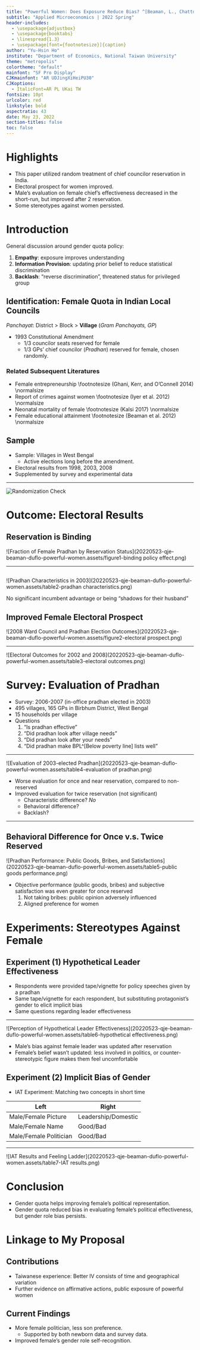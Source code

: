 ```yaml
---
title: "Powerful Women: Does Exposure Reduce Bias? ^[Beaman, L., Chattopadhyay, R., Duflo, E., Pande, R., & Topalova, P. (2009). Quarterly Journal of Economics, 124(4), 1497-1540.]"
subtitle: "Applied Microeconomics | 2022 Spring"
header-includes:
  - \usepackage{adjustbox}
  - \usepackage{booktabs}
  - \linespread{1.3}
  - \usepackage[font={footnotesize}]{caption}
author: "Yu-Hsin Ho"
institute: "Department of Economics, National Taiwan University"
theme: "metropolis"
colortheme: "default"
mainfont: "SF Pro Display"
CJKmainfont: "AR UDJingXiHeiPU30"
CJKoptions:
  - ItalicFont=AR PL UKai TW
fontsize: 10pt
urlcolor: red
linkstyle: bold
aspectratio: 43
date: May 23, 2022
section-titles: false
toc: false
---
```


# Highlights

- This paper utilized random treatment of chief councilor reservation in India.
- Electoral prospect for women improved.
- Male’s evaluation on female chief’s effectiveness decreased in the short-run, but improved after 2 reservation.
- Some stereotypes against women persisted.

# Introduction

General discussion around gender quota policy:

1. **Empathy**: exposure improves understanding
2. **Information Provision**: updating prior belief to reduce statistical discrimination
3. **Backlash**: “reverse discrimination”, threatened status for privileged group

## Identification: Female Quota in Indian Local Councils

*Panchayat*: District > Block > **Village** (*Gram Panchayats, GP*)

- 1993 Constitutional Amendment
  - 1/3 councilor seats reserved for female
  - 1/3 GPs’ chief councilor (*Pradhan*) reserved for female, chosen randomly.

### Related Subsequent Literatures

- Female entrepreneurship \footnotesize (Ghani, Kerr, and O’Connell 2014) \normalsize
- Report of crimes against women \footnotesize (Iyer et al. 2012) \normalsize
- Neonatal mortality of female \footnotesize (Kalsi 2017) \normalsize
- Female educational attainment \footnotesize (Beaman et al. 2012) \normalsize

## Sample

- Sample: Villages in West Bengal
  - Active elections long before the amendment.
- Electoral results from 1998, 2003, 2008
- Supplemented by survey and experimental data

---

![Randomization Check](20220523-qje-beaman-duflo-powerful-women.assets/table1-randomization-check.png)

# Outcome: Electoral Results

## Reservation is Binding

![Fraction of Female Pradhan by Reservation Status](20220523-qje-beaman-duflo-powerful-women.assets/figure1-binding policy effect.png)

---

## 

![Pradhan Characteristics in 2003](20220523-qje-beaman-duflo-powerful-women.assets/table2-pradhan characteristics.png)

No significant incumbent advantage or being “shadows for their husband”

## Improved Female Electoral Prospect

![2008 Ward Council and Pradhan Election Outcomes](20220523-qje-beaman-duflo-powerful-women.assets/figure2-electoral prospect.png)

---

![Electoral Outcomes for 2002 and 2008](20220523-qje-beaman-duflo-powerful-women.assets/table3-electoral outcomes.png)

# Survey: Evaluation of Pradhan

- Survey: 2006-2007 (in-office pradhan elected in 2003)
- 495 villages, 165 GPs in Birbhum District, West Bengal
- 15 households per village
- Questions
  1. “Is pradhan effective”
  2. “Did pradhan look after village needs”
  3. “Did pradhan look after your needs”
  4. “Did pradhan make BPL^[Below poverty line] lists well”

---

![Evaluation of 2003-elected Pradhan](20220523-qje-beaman-duflo-powerful-women.assets/table4-evaluation of pradhan.png)

- Worse evaluation for once and near reservation, compared to non-reserved
- Improved evaluation for twice reservation (not significant)
  - Characteristic difference? *No*
  - Behavioral difference?
  - Backlash?

---

## Behavioral Difference for Once v.s. Twice Reserved

![Pradhan Performance: Public Goods, Bribes, and Satisfactions](20220523-qje-beaman-duflo-powerful-women.assets/table5-public goods performance.png)

- Objective performance (public goods, bribes) and subjective satisfaction was even greater for once reserved
  1. Not taking bribes: public opinion adversely influenced
  2. Aligned preference for women

# Experiments: Stereotypes Against Female

## Experiment (1) Hypothetical Leader Effectiveness

- Respondents were provided tape/vignette for policy speeches given by a pradhan
- Same tape/vignette for each respondent, but substituting protagonist’s gender to elicit implicit bias
- Same questions regarding leader effectiveness

---

![Perception of Hypothetical Leader Effectiveness](20220523-qje-beaman-duflo-powerful-women.assets/table6-hypothetical effectiveness.png)

- Male’s bias against female leader was updated after reservation
- Female’s belief wasn’t updated: less involved in politics, or counter-stereotypic figure makes them feel uncomfortable

## Experiment (2) Implicit Bias of Gender

- IAT Experiment: Matching two concepts in short time

| Left                   | Right               |
| ---------------------- | ------------------- |
| Male/Female Picture    | Leadership/Domestic |
| Male/Female Name       | Good/Bad            |
| Male/Female Politician | Good/Bad            |

---

![IAT Results and Feeling Ladder](20220523-qje-beaman-duflo-powerful-women.assets/table7-IAT results.png)

# Conclusion

- Gender quota helps improving female’s political representation.
- Gender quota reduced bias in evaluating female’s political effectiveness, but gender role bias persists.

# Linkage to My Proposal

## Contributions

- Taiwanese experience: Better IV consists of time and geographical variation
- Further evidence on affirmative actions, public exposure of powerful women

## Current Findings

- More female politician, less son preference.
  - Supported by both newborn data and survey data.
- Improved female’s gender role self-recognition.
